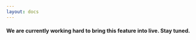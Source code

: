 ```yaml
---
layout: docs
---
```


#### We are currently working hard to bring this feature into live. Stay tuned.